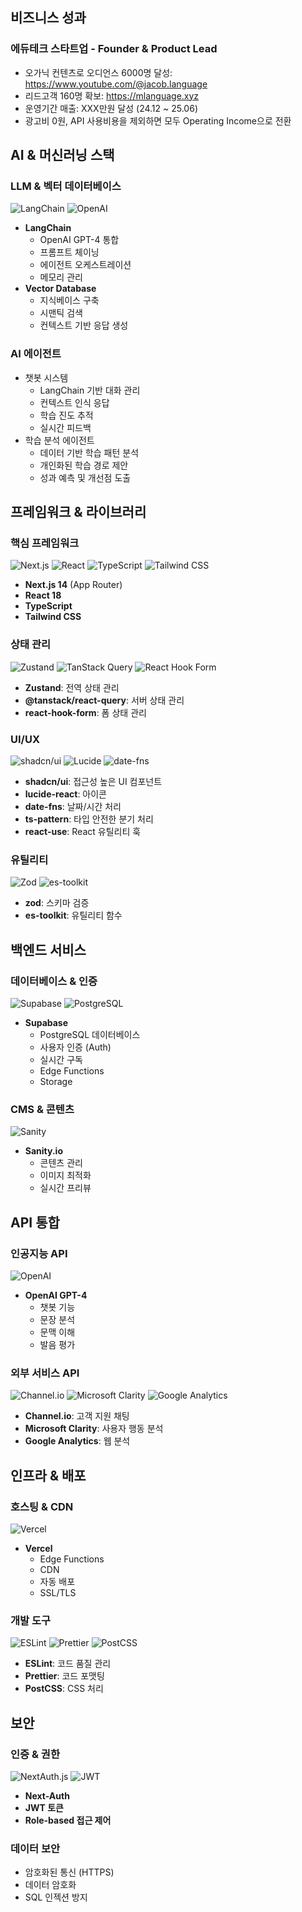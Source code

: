 ## 비즈니스 성과

### 에듀테크 스타트업 - Founder & Product Lead
- 오가닉 컨텐츠로 오디언스 6000명 달성: https://www.youtube.com/@jacob.language
- 리드고객 160명 확보: https://mlanguage.xyz
- 운영기간 매출: XXX만원 달성 (24.12 ~ 25.06)
- 광고비 0원, API 사용비용을 제외하면 모두 Operating Income으로 전환

## AI & 머신러닝 스택

### LLM & 벡터 데이터베이스
![LangChain](https://img.shields.io/badge/LangChain-00FF00?style=for-the-badge&logo=langchain&logoColor=black)
![OpenAI](https://img.shields.io/badge/OpenAI-412991?style=for-the-badge&logo=openai&logoColor=white)
- **LangChain**
  - OpenAI GPT-4 통합
  - 프롬프트 체이닝
  - 에이전트 오케스트레이션
  - 메모리 관리
- **Vector Database**
  - 지식베이스 구축
  - 시맨틱 검색
  - 컨텍스트 기반 응답 생성

### AI 에이전트
- 챗봇 시스템
  - LangChain 기반 대화 관리
  - 컨텍스트 인식 응답
  - 학습 진도 추적
  - 실시간 피드백
- 학습 분석 에이전트
  - 데이터 기반 학습 패턴 분석
  - 개인화된 학습 경로 제안
  - 성과 예측 및 개선점 도출

## 프레임워크 & 라이브러리

### 핵심 프레임워크
![Next.js](https://img.shields.io/badge/Next.js-000000?style=for-the-badge&logo=next.js&logoColor=white)
![React](https://img.shields.io/badge/React-20232A?style=for-the-badge&logo=react&logoColor=61DAFB)
![TypeScript](https://img.shields.io/badge/TypeScript-007ACC?style=for-the-badge&logo=typescript&logoColor=white)
![Tailwind CSS](https://img.shields.io/badge/Tailwind_CSS-38B2AC?style=for-the-badge&logo=tailwind-css&logoColor=white)

- **Next.js 14** (App Router)
- **React 18**
- **TypeScript**
- **Tailwind CSS**

### 상태 관리
![Zustand](https://img.shields.io/badge/Zustand-764ABC?style=for-the-badge&logo=redux&logoColor=white)
![TanStack Query](https://img.shields.io/badge/TanStack_Query-FF4154?style=for-the-badge&logo=reactquery&logoColor=white)
![React Hook Form](https://img.shields.io/badge/React_Hook_Form-EC5990?style=for-the-badge&logo=reacthookform&logoColor=white)

- **Zustand**: 전역 상태 관리
- **@tanstack/react-query**: 서버 상태 관리
- **react-hook-form**: 폼 상태 관리

### UI/UX
![shadcn/ui](https://img.shields.io/badge/shadcn/ui-000000?style=for-the-badge&logo=shadcnui&logoColor=white)
![Lucide](https://img.shields.io/badge/Lucide-000000?style=for-the-badge&logo=lucide&logoColor=white)
![date-fns](https://img.shields.io/badge/date--fns-000000?style=for-the-badge&logo=date-fns&logoColor=white)

- **shadcn/ui**: 접근성 높은 UI 컴포넌트
- **lucide-react**: 아이콘
- **date-fns**: 날짜/시간 처리
- **ts-pattern**: 타입 안전한 분기 처리
- **react-use**: React 유틸리티 훅

### 유틸리티
![Zod](https://img.shields.io/badge/Zod-000000?style=for-the-badge&logo=zod&logoColor=white)
![es-toolkit](https://img.shields.io/badge/es--toolkit-000000?style=for-the-badge&logo=javascript&logoColor=F7DF1E)

- **zod**: 스키마 검증
- **es-toolkit**: 유틸리티 함수

## 백엔드 서비스

### 데이터베이스 & 인증
![Supabase](https://img.shields.io/badge/Supabase-3ECF8E?style=for-the-badge&logo=supabase&logoColor=white)
![PostgreSQL](https://img.shields.io/badge/PostgreSQL-316192?style=for-the-badge&logo=postgresql&logoColor=white)

- **Supabase**
  - PostgreSQL 데이터베이스
  - 사용자 인증 (Auth)
  - 실시간 구독
  - Edge Functions
  - Storage

### CMS & 콘텐츠
![Sanity](https://img.shields.io/badge/Sanity-000000?style=for-the-badge&logo=sanity&logoColor=white)

- **Sanity.io**
  - 콘텐츠 관리
  - 이미지 최적화
  - 실시간 프리뷰

## API 통합

### 인공지능 API
![OpenAI](https://img.shields.io/badge/OpenAI-412991?style=for-the-badge&logo=openai&logoColor=white)

- **OpenAI GPT-4**
  - 챗봇 기능
  - 문장 분석
  - 문맥 이해
  - 발음 평가

### 외부 서비스 API
![Channel.io](https://img.shields.io/badge/Channel.io-FF6B6B?style=for-the-badge&logo=channelio&logoColor=white)
![Microsoft Clarity](https://img.shields.io/badge/Microsoft_Clarity-0078D4?style=for-the-badge&logo=microsoft&logoColor=white)
![Google Analytics](https://img.shields.io/badge/Google_Analytics-E37400?style=for-the-badge&logo=googleanalytics&logoColor=white)

- **Channel.io**: 고객 지원 채팅
- **Microsoft Clarity**: 사용자 행동 분석
- **Google Analytics**: 웹 분석

## 인프라 & 배포

### 호스팅 & CDN
![Vercel](https://img.shields.io/badge/Vercel-000000?style=for-the-badge&logo=vercel&logoColor=white)

- **Vercel**
  - Edge Functions
  - CDN
  - 자동 배포
  - SSL/TLS

### 개발 도구
![ESLint](https://img.shields.io/badge/ESLint-4B32C3?style=for-the-badge&logo=eslint&logoColor=white)
![Prettier](https://img.shields.io/badge/Prettier-F7B93E?style=for-the-badge&logo=prettier&logoColor=black)
![PostCSS](https://img.shields.io/badge/PostCSS-DD3A0A?style=for-the-badge&logo=postcss&logoColor=white)

- **ESLint**: 코드 품질 관리
- **Prettier**: 코드 포맷팅
- **PostCSS**: CSS 처리

## 보안

### 인증 & 권한
![NextAuth.js](https://img.shields.io/badge/NextAuth.js-000000?style=for-the-badge&logo=nextauth.js&logoColor=white)
![JWT](https://img.shields.io/badge/JWT-000000?style=for-the-badge&logo=jsonwebtokens&logoColor=white)

- **Next-Auth**
- **JWT 토큰**
- **Role-based 접근 제어**

### 데이터 보안
- 암호화된 통신 (HTTPS)
- 데이터 암호화
- SQL 인젝션 방지
